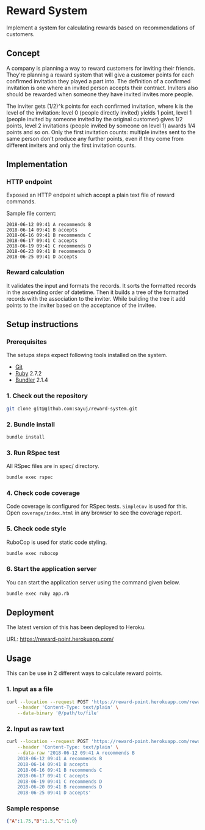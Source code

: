 # Reward System
Implement a system for calculating rewards based
on recommendations of customers.

## Concept
A company is planning a way to reward customers
for inviting their friends. They're planning a
reward system that will give a customer points
for each confirmed invitation they played a
part into. The definition of a confirmed
invitation is one where an invited person
accepts their contract. Inviters also should be
rewarded when someone they have invited invites
more people.

The inviter gets (1/2)^k points for each
confirmed invitation, where k is the level of
the invitation: level 0 (people directly invited)
yields 1 point, level 1 (people invited by
someone invited by the original customer) gives
1/2 points, level 2 invitations (people invited
by someone on level 1) awards 1/4 points and so
on. Only the first invitation counts: multiple
invites sent to the same person don't produce
any further points, even if they come from
different inviters and only the first invitation
counts.

## Implementation
### HTTP endpoint
Exposed an HTTP endpoint which accept a plain
text file of reward commands.

Sample file content:
```
2018-06-12 09:41 A recommends B
2018-06-14 09:41 B accepts
2018-06-16 09:41 B recommends C
2018-06-17 09:41 C accepts
2018-06-19 09:41 C recommends D
2018-06-23 09:41 B recommends D
2018-06-25 09:41 D accepts
```

### Reward calculation
It validates the input and formats the records.
It sorts the formatted records in the ascending
order of datetime. Then it builds a tree of the
formatted records with the association to the
inviter. While building the tree it add points
to the inviter based on the acceptance of the
invitee.

## Setup instructions
### Prerequisites
The setups steps expect following tools installed
on the system.

- [Git](https://git-scm.com/book/en/v2/Getting-Started-Installing-Git)
- [Ruby](https://www.ruby-lang.org/en/documentation/installation/) 2.7.2
- [Bundler](https://bundler.io/) 2.1.4

### 1. Check out the repository
```bash
git clone git@github.com:sayuj/reward-system.git
```

### 2. Bundle install
```bash
bundle install
```

### 3. Run RSpec test
All RSpec files are in spec/ directory.

```bash
bundle exec rspec
```

### 4. Check code coverage
Code coverage is configured for RSpec tests.
`SimpleCov` is used for this.
Open `coverage/index.html` in any browser
to see the coverage report.

### 5. Check code style
RuboCop is used for static code styling.

```bash
bundle exec rubocop
```
### 6. Start the application server
You can start the application server using the
command given below.

```bash
bundle exec ruby app.rb
```

## Deployment
The latest version of this has been deployed to
Heroku.

URL: https://reward-point.herokuapp.com/

## Usage
This can be use in 2 different ways to calculate
reward points.

### 1. Input as a file

```bash
curl --location --request POST 'https://reward-point.herokuapp.com/rewards' \
    --header 'Content-Type: text/plain' \
    --data-binary '@/path/to/file'
```

### 2. Input as raw text

```bash
curl --location --request POST 'https://reward-point.herokuapp.com/rewards' \
    --header 'Content-Type: text/plain' \
    --data-raw '2018-06-12 09:41 A recommends B
    2018-06-12 09:41 A recommends B
    2018-06-14 09:41 B accepts
    2018-06-16 09:41 B recommends C
    2018-06-17 09:41 C accepts
    2018-06-19 09:41 C recommends D
    2018-06-20 09:41 B recommends D
    2018-06-25 09:41 D accepts'
```
### Sample response

```json
{"A":1.75,"B":1.5,"C":1.0}
```
